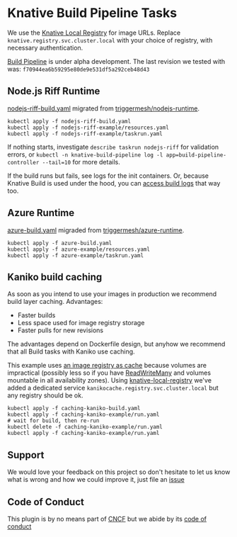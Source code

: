 # Knative Build Pipeline Tasks

We use the [Knative Local Registry](https://github.com/triggermesh/knative-local-registry) for image URLs.
Replace `knative.registry.svc.cluster.local` with your choice of registry, with necessary authentication.

[Build Pipeline](https://github.com/knative/build-pipeline) is under alpha development.
The last revision we tested with was: `f70944ea6b59295e80de9e531df5a292ceb48d43`



## Node.js Riff Runtime

[nodejs-riff-build.yaml](./nodejs-riff-build.yaml) migrated from [triggermesh/nodejs-runtime](https://github.com/triggermesh/nodejs-runtime/blob/master/knative-build-template.yaml).

```
kubectl apply -f nodejs-riff-build.yaml
kubectl apply -f nodejs-riff-example/resources.yaml
kubectl apply -f nodejs-riff-example/taskrun.yaml
```

If nothing starts, investigate `describe taskrun nodejs-riff` for validation errors, or `kubectl -n knative-build-pipeline log -l app=build-pipeline-controller --tail=10` for more details.

If the build runs but fails, see logs for the init containers. Or, because Knative Build is used under the hood, you can [access build logs](https://github.com/knative/docs/blob/master/serving/accessing-logs.md) that way too.

## Azure Runtime

[azure-build.yaml](./azure-build.yaml) migraded from [triggermesh/azure-runtime](https://github.com/triggermesh/azure-runtime/blob/master/knative-build-template.yaml).

```
kubectl apply -f azure-build.yaml
kubectl apply -f azure-example/resources.yaml
kubectl apply -f azure-example/taskrun.yaml
```

## Kaniko build caching

As soon as you intend to use your images in production we recommend build layer caching. Advantages:

 * Faster builds
 * Less space used for image registry storage
 * Faster pulls for new revisions

The advantages depend on Dockerfile design,
but anyhow we recommend that all Build tasks with Kaniko use caching.

This example uses [an image registry as cache](https://github.com/GoogleContainerTools/kaniko/tree/v0.7.0#--cache-repo) because volumes are impractical (possibly less so if you have [ReadWriteMany](https://kubernetes.io/docs/concepts/storage/persistent-volumes/#access-modes) and volumes mountable in all availability zones).
Using [knative-local-registry]() we've added a dedicated service `kanikocache.registry.svc.cluster.local` but any registry should be ok.

```
kubectl apply -f caching-kaniko-build.yaml
kubectl apply -f caching-kaniko-example/run.yaml
# wait for build, then re-run
kubectl delete -f caching-kaniko-example/run.yaml
kubectl apply -f caching-kaniko-example/run.yaml
```

## Support

We would love your feedback on this project so don't hesitate to let us know what is wrong and how we could improve it, just file an [issue](https://github.com/triggermesh/charts/issues/new)

## Code of Conduct

This plugin is by no means part of [CNCF](https://www.cncf.io/) but we abide by its [code of conduct](https://github.com/cncf/foundation/blob/master/code-of-conduct.md)
